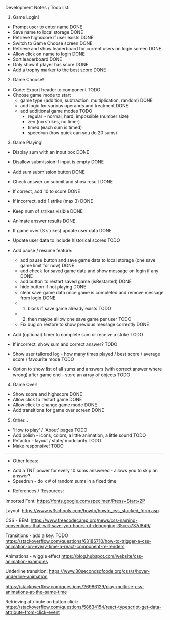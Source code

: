 Development Notes / Todo list:

1. Game Login!

- Prompt user to enter name DONE
- Save name to local storage DONE
- Retrieve highscore if user exists DONE
- Switch to Game Choose screen DONE
- Retrieve and show leaderboard for current users on login screen DONE
- Allow click on name to login DONE
- Sort leaderboard DONE
- Only show if player has score DONE
- Add a trophy marker to the best score DONE

2. Game Choose!

- Code: Export header to component TODO
- Choose game mode to start
  - game type (addition, subtraction, multiplication, random) DONE
  - add logic for various operands and treatment DONE
  - add additional game modes TODO
    - regular - normal, hard, impossible (number size)
    - zen (no strikes, no timer)
    - timed (each sum is timed)
    - speedrun (how quick can you do 20 sums)

3. Game Playing!

- Display sum with an input box DONE
- Disallow submission if input is empty DONE
- Add sum submission button DONE
- Check answer on submit and show result DONE
- If correct, add 10 to score DONE
- If incorrect, add 1 strike (max 3) DONE
- Keep num of strikes visible DONE
- Animate answer results DONE
- If game over (3 strikes) update user data DONE
- Update user data to include historical scores TODO

- Add pause / resume feature:

  - add pause button and save game data to local storage (one save game limit for now) DONE
  - add check for saved game data and show message on login if any DONE
  - add button to restart saved game (isRestarted) DONE
  - hide button if not playing DONE
  - clear save game data once game is completed and remove message from login DONE
  - 1. block if save game already exists TODO
  - 2. then maybe alllow one save game per user TODO
  - Fix bug on restore to show previous message correctly DONE

- Add (optional) timer to complete sum or receive a strike TODO
- If incorrect, show sum and correct answer? TODO
- Show user tailored log - how many times played / best score / average score / favourite mode TODO
- Option to show list of all sums and answers (with correct answer where wrong) after game end - store an array of objects TODO

4. Game Over!

- Show score and highscore DONE
- Allow click to restart game DONE
- Allow click to change game mode DONE
- Add transitions for game over screen DONE

5. Other...

- 'How to play' / 'About' pages TODO
- Add polish - icons, colors, a little animation, a little sound TODO
- Refactor - layout / state/ modularity TODO
- Make responsive! TODO

---

- Other Ideas:

* Add a TNT power for every 10 sums answered - allows you to skip an answer?
* Speedrun - do x # of random sums in a fixed time

- References / Resources:

Imported Font:
https://fonts.google.com/specimen/Press+Start+2P

Layout:
https://www.w3schools.com/howto/howto_css_stacked_form.asp

CSS - BEM:
https://www.freecodecamp.org/news/css-naming-conventions-that-will-save-you-hours-of-debugging-35cea737d849/

Transitions - add a key: TODO
https://stackoverflow.com/questions/63186710/how-to-trigger-a-css-animation-on-every-time-a-react-component-re-renders

Animations - wiggle effect
https://blog.hubspot.com/website/css-animation-examples

Underline transition:
https://www.30secondsofcode.org/css/s/hover-underline-animation

https://stackoverflow.com/questions/26986129/play-multiple-css-animations-at-the-same-time

Retrieving attribute on button click:
https://stackoverflow.com/questions/58634154/react-typescript-get-data-attribute-from-click-event
